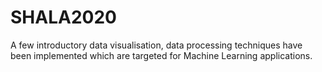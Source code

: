 # SHALA2020

A few introductory data visualisation, data processing techniques have been implemented which are targeted for Machine Learning applications. 
